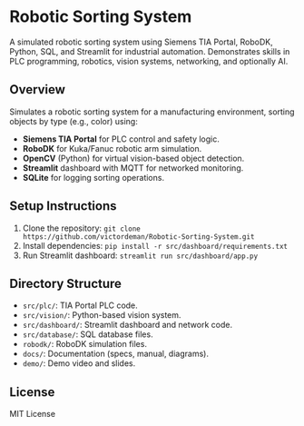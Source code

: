# Robotic Sorting System

A simulated robotic sorting system using Siemens TIA Portal, RoboDK, Python, SQL, and Streamlit for industrial automation. Demonstrates skills in PLC programming, robotics, vision systems, networking, and optionally AI.

## Overview
Simulates a robotic sorting system for a manufacturing environment, sorting objects by type (e.g., color) using:
- **Siemens TIA Portal** for PLC control and safety logic.
- **RoboDK** for Kuka/Fanuc robotic arm simulation.
- **OpenCV** (Python) for virtual vision-based object detection.
- **Streamlit** dashboard with MQTT for networked monitoring.
- **SQLite** for logging sorting operations.

## Setup Instructions
1. Clone the repository: `git clone https://github.com/victordeman/Robotic-Sorting-System.git`
2. Install dependencies: `pip install -r src/dashboard/requirements.txt`
3. Run Streamlit dashboard: `streamlit run src/dashboard/app.py`

## Directory Structure
- `src/plc/`: TIA Portal PLC code.
- `src/vision/`: Python-based vision system.
- `src/dashboard/`: Streamlit dashboard and network code.
- `src/database/`: SQL database files.
- `robodk/`: RoboDK simulation files.
- `docs/`: Documentation (specs, manual, diagrams).
- `demo/`: Demo video and slides.

## License
MIT License
